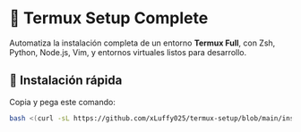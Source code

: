 # 🧰 Termux Setup Complete

Automatiza la instalación completa de un entorno **Termux Full**, con Zsh, Python, Node.js, Vim, y entornos virtuales listos para desarrollo.

## 🚀 Instalación rápida

Copia y pega este comando:

```bash
bash <(curl -sL https://github.com/xLuffy025/termux-setup/blob/main/install.sh)
